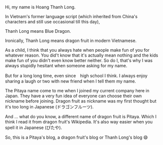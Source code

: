 Hi, my name is Hoang Thanh Long.

In Vietnam's former language script (which inherited from China's characters and still use occasional till this day), 

Thanh Long means Blue Dragon.

Ironically, Thanh Long means dragon fruit in modern Vietnamese. 

As a child, I think that you always hate when people make fun of you for whatever reason. You did't know that it's actually mean nothing and the kids make fun of you didn't even know better neither. So do I, that's why I was always stupidly hesitant when someone asking for my name. 

But for a long long time, even since　high school I think. I always enjoy sharing a laugh or two with new friend when I tell them my name.

The Pitaya name come to me when I joined my current company here in Japan. They have a very fun idea of everyone can choose their own nickname before joining. Dragon fruit as nickname was my first thought but it's too long in Japanese (ドラゴンフルーツ).  

And ... what do you know, a different name of dragon fruit is Pitaya. Which I think I read it from dragon fruit's Wikipedia. It's also way easier when you spell it in Japanese (ぴたや).

So, this is a Pitaya's blog, a dragon fruit's blog or Thanh Long's blog :smile: